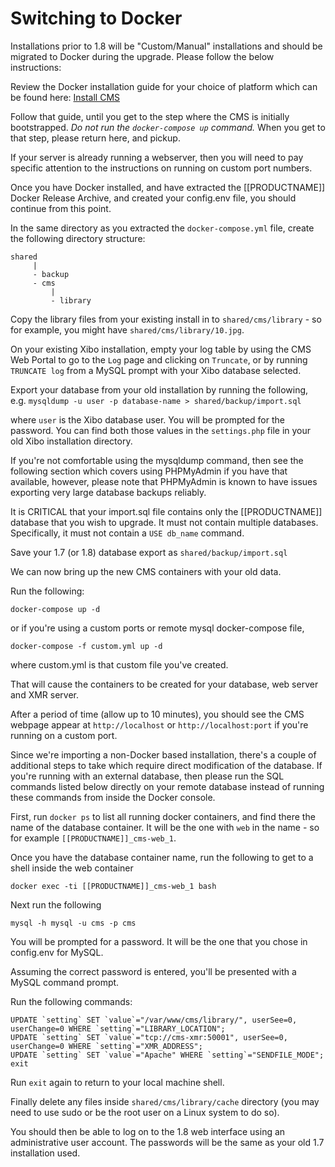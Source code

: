 <!--toc=cms_upgrade-->
# Switching to Docker
Installations prior to 1.8 will be "Custom/Manual" installations and should be migrated
to Docker during the upgrade. Please follow the below instructions:

Review the Docker installation guide for your choice of platform which can be found here:
[Install CMS](install_cms.html)

Follow that guide, until you get to the step where the CMS is initially bootstrapped.
*Do not run the `docker-compose up` command.* When you get to that step, please return
here, and pickup.

If your server is already running a webserver, then you will need to pay specific attention
to the instructions on running on custom port numbers.

Once you have Docker installed, and have extracted the [[PRODUCTNAME]] Docker Release
Archive, and created your config.env file, you should continue from this point.

In the same directory as you extracted the `docker-compose.yml` file, create the following
directory structure:

    shared
         |
         - backup
         - cms
             |
             - library

Copy the library files from your existing install in to `shared/cms/library` - so for
example, you might have `shared/cms/library/10.jpg`.

On your existing Xibo installation, empty your log table by using the CMS Web Portal
to go to the `Log` page and clicking on `Truncate`, or by running `TRUNCATE log` from a
MySQL prompt with your Xibo database selected.

Export your database from your old installation by running the following,
  e.g. `mysqldump -u user -p database-name > shared/backup/import.sql`

where `user` is the Xibo database user. You will be prompted for the password. You can find
both those values in the `settings.php` file in your old Xibo installation directory.

If you're not comfortable using the mysqldump command, then see the following section which
covers using PHPMyAdmin if you have that available, however, please note that PHPMyAdmin is
known to have issues exporting very large database backups reliably.

It is CRITICAL that your import.sql file contains only the [[PRODUCTNAME]] database that you
wish to upgrade. It must not contain multiple databases. Specifically, it must not contain a
`USE db_name` command.

Save your 1.7 (or 1.8) database export as `shared/backup/import.sql`

We can now bring up the new CMS containers with your old data.

Run the following:

    docker-compose up -d

or if you're using a custom ports or remote mysql docker-compose file,

    docker-compose -f custom.yml up -d

where custom.yml is that custom file you've created.

That will cause the containers to be created for your database, web server and XMR server.

After a period of time (allow up to 10 minutes), you should see the CMS webpage appear at
`http://localhost` or `http://localhost:port` if you're running on a custom port.

Since we're importing a non-Docker based installation, there's a couple of additional steps
to take which require direct modification of the database. If you're running with an external
database, then please run the SQL commands listed below directly on your remote database
instead of running these commands from inside the Docker console.

First, run `docker ps` to list all running docker containers, and find there the name of
the database container. It will be the one with `web` in the name - so for example
`[[PRODUCTNAME]]_cms-web_1`.

Once you have the database container name, run the following to get to a shell inside the web
container

    docker exec -ti [[PRODUCTNAME]]_cms-web_1 bash

Next run the following

    mysql -h mysql -u cms -p cms

You will be prompted for a password. It will be the one that you chose in config.env for MySQL.

Assuming the correct password is entered, you'll be presented with a MySQL command prompt.

Run the following commands:

    UPDATE `setting` SET `value`="/var/www/cms/library/", userSee=0, userChange=0 WHERE `setting`="LIBRARY_LOCATION";
    UPDATE `setting` SET `value`="tcp://cms-xmr:50001", userSee=0, userChange=0 WHERE `setting`="XMR_ADDRESS";
    UPDATE `setting` SET `value`="Apache" WHERE `setting`="SENDFILE_MODE";
    exit

Run `exit` again to return to your local machine shell.

Finally delete any files inside `shared/cms/library/cache` directory (you may need to use sudo
or be the root user on a Linux system to do so).

You should then be able to log on to the 1.8 web interface using an administrative user account.
The passwords will be the same as your old 1.7 installation used.


